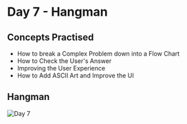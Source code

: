 # Day 7 - Hangman
## Concepts Practised
- How to break a Complex Problem down into a Flow Chart
- How to Check the User's Answer
- Improving the User Experience
-  How to Add ASCII Art and Improve the UI
## Hangman
![Day 7](https://github.com/user-attachments/assets/c3fc8c68-1e03-4f60-ab73-8227988b8239)
